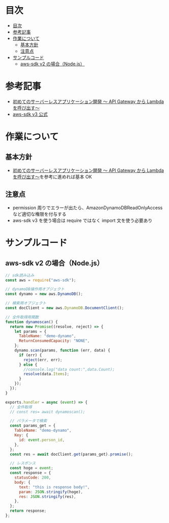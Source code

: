 # 目次

<!-- TOC -->

- [目次](#目次)
- [参考記事](#参考記事)
- [作業について](#作業について)
  - [基本方針](#基本方針)
  - [注意点](#注意点)
- [サンプルコード](#サンプルコード)
  - [aws-sdk v2 の場合（Node.js）](#aws-sdk-v2-の場合nodejs)

<!-- /TOC -->

# 参考記事

- [初めてのサーバーレスアプリケーション開発 ～ API Gateway から Lambda を呼び出す～](https://dev.classmethod.jp/articles/serverless-first-apigateway/)
- [aws-sdk v3 公式](https://docs.aws.amazon.com/ja_jp/sdk-for-javascript/v3/developer-guide/dynamodb-example-table-read-write.html#dynamodb-example-table-read-write-getting-an-item)

# 作業について

## 基本方針

- [初めてのサーバーレスアプリケーション開発 ～ API Gateway から Lambda を呼び出す～](https://dev.classmethod.jp/articles/serverless-first-apigateway/)を参考に進めれば基本 OK

## 注意点

- permission 周りでエラーが出たら、AmazonDynamoDBReadOnlyAccess など適切な権限を付与する
- aws-sdk v3 を使う場合は require ではなく import 文を使う必要あり

# サンプルコード

## aws-sdk v2 の場合（Node.js）

```js
// sdk読み込み
const aws = require("aws-sdk");

// dynamoDB操作用オブジェクト
const dynamo = new aws.DynamoDB();

// 検索用オブジェクト
const docClient = new aws.DynamoDB.DocumentClient();

// 全件取得用関数
function dynamoscan() {
  return new Promise((resolve, reject) => {
    let params = {
      TableName: "demo-dynamo",
      ReturnConsumedCapacity: "NONE",
    };
    dynamo.scan(params, function (err, data) {
      if (err) {
        reject(err, err);
      } else {
        //console.log("data count:",data.Count);
        resolve(data.Items);
      }
    });
  });
}

exports.handler = async (event) => {
  // 全件取得
  // const res= await dynamoscan();

  // パラメータで検索
  const params_get = {
    TableName: "demo-dynamo",
    Key: {
      id: event.person_id,
    },
  };
  const res = await docClient.get(params_get).promise();

  // レスポンス
  const hoge = event;
  const response = {
    statusCode: 200,
    body: {
      text: "this is response body!",
      param: JSON.stringify(hoge),
      res: JSON.stringify(res),
    },
  };
  return response;
};
```

